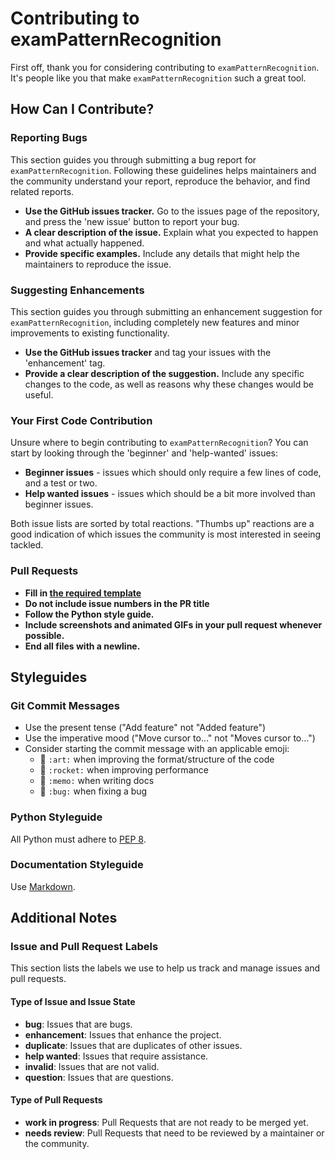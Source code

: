 # Contributing to examPatternRecognition

First off, thank you for considering contributing to `examPatternRecognition`. It's people like you that make `examPatternRecognition` such a great tool.

## How Can I Contribute?

### Reporting Bugs

This section guides you through submitting a bug report for `examPatternRecognition`. Following these guidelines helps maintainers and the community understand your report, reproduce the behavior, and find related reports.

- **Use the GitHub issues tracker.** Go to the issues page of the repository, and press the 'new issue' button to report your bug.
- **A clear description of the issue.** Explain what you expected to happen and what actually happened.
- **Provide specific examples.** Include any details that might help the maintainers to reproduce the issue.

### Suggesting Enhancements

This section guides you through submitting an enhancement suggestion for `examPatternRecognition`, including completely new features and minor improvements to existing functionality.

- **Use the GitHub issues tracker** and tag your issues with the 'enhancement' tag.
- **Provide a clear description of the suggestion.** Include any specific changes to the code, as well as reasons why these changes would be useful.

### Your First Code Contribution

Unsure where to begin contributing to `examPatternRecognition`? You can start by looking through the 'beginner' and 'help-wanted' issues:

- **Beginner issues** - issues which should only require a few lines of code, and a test or two.
- **Help wanted issues** - issues which should be a bit more involved than beginner issues.

Both issue lists are sorted by total reactions. "Thumbs up" reactions are a good indication of which issues the community is most interested in seeing tackled.

### Pull Requests

- **Fill in [the required template](PULL_REQUEST_TEMPLATE.md)**
- **Do not include issue numbers in the PR title**
- **Follow the Python style guide.**
- **Include screenshots and animated GIFs in your pull request whenever possible.**
- **End all files with a newline.**

## Styleguides

### Git Commit Messages

- Use the present tense ("Add feature" not "Added feature")
- Use the imperative mood ("Move cursor to..." not "Moves cursor to...")
- Consider starting the commit message with an applicable emoji:
    - 🎨 `:art:` when improving the format/structure of the code
    - 🚀 `:rocket:` when improving performance
    - 📝 `:memo:` when writing docs
    - 🐛 `:bug:` when fixing a bug

### Python Styleguide

All Python must adhere to [PEP 8](https://www.python.org/dev/peps/pep-0008/).

### Documentation Styleguide

Use [Markdown](https://daringfireball.net/projects/markdown/).

## Additional Notes

### Issue and Pull Request Labels

This section lists the labels we use to help us track and manage issues and pull requests.

#### Type of Issue and Issue State

- **bug**: Issues that are bugs.
- **enhancement**: Issues that enhance the project.
- **duplicate**: Issues that are duplicates of other issues.
- **help wanted**: Issues that require assistance.
- **invalid**: Issues that are not valid.
- **question**: Issues that are questions.

#### Type of Pull Requests

- **work in progress**: Pull Requests that are not ready to be merged yet.
- **needs review**: Pull Requests that need to be reviewed by a maintainer or the community.
